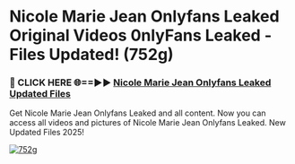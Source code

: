 # Nicole Marie Jean Onlyfans Leaked Original Videos 0nlyFans Leaked - Files Updated! (752g)

<h3>🔴 CLICK HERE 🌐==►► <a href="https://tinyurl.com/2m67pmp6" rel="nofollow">Nicole Marie Jean Onlyfans Leaked Updated Files</a></h3>

Get Nicole Marie Jean Onlyfans Leaked and all content. Now you can access all videos and pictures of Nicole Marie Jean Onlyfans Leaked. New Updated Files 2025!

[![752g](https://i.imgur.com/H4QAA4z.gif)](https://tinyurl.com/2m67pmp6)